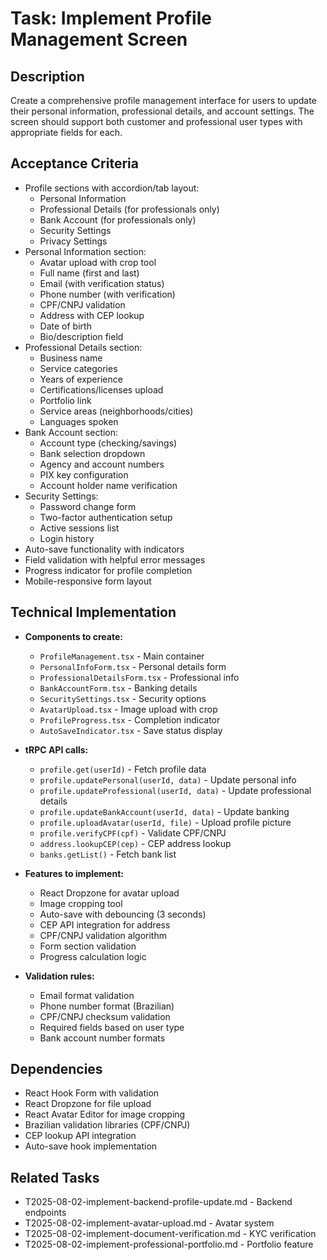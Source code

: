 # Task: Implement Profile Management Screen

## Description
Create a comprehensive profile management interface for users to update their personal information, professional details, and account settings. The screen should support both customer and professional user types with appropriate fields for each.

## Acceptance Criteria
* Profile sections with accordion/tab layout:
  - Personal Information
  - Professional Details (for professionals only)
  - Bank Account (for professionals only)
  - Security Settings
  - Privacy Settings
* Personal Information section:
  - Avatar upload with crop tool
  - Full name (first and last)
  - Email (with verification status)
  - Phone number (with verification)
  - CPF/CNPJ validation
  - Address with CEP lookup
  - Date of birth
  - Bio/description field
* Professional Details section:
  - Business name
  - Service categories
  - Years of experience
  - Certifications/licenses upload
  - Portfolio link
  - Service areas (neighborhoods/cities)
  - Languages spoken
* Bank Account section:
  - Account type (checking/savings)
  - Bank selection dropdown
  - Agency and account numbers
  - PIX key configuration
  - Account holder name verification
* Security Settings:
  - Password change form
  - Two-factor authentication setup
  - Active sessions list
  - Login history
* Auto-save functionality with indicators
* Field validation with helpful error messages
* Progress indicator for profile completion
* Mobile-responsive form layout

## Technical Implementation
* **Components to create:**
  - `ProfileManagement.tsx` - Main container
  - `PersonalInfoForm.tsx` - Personal details form
  - `ProfessionalDetailsForm.tsx` - Professional info
  - `BankAccountForm.tsx` - Banking details
  - `SecuritySettings.tsx` - Security options
  - `AvatarUpload.tsx` - Image upload with crop
  - `ProfileProgress.tsx` - Completion indicator
  - `AutoSaveIndicator.tsx` - Save status display

* **tRPC API calls:**
  - `profile.get(userId)` - Fetch profile data
  - `profile.updatePersonal(userId, data)` - Update personal info
  - `profile.updateProfessional(userId, data)` - Update professional details
  - `profile.updateBankAccount(userId, data)` - Update banking
  - `profile.uploadAvatar(userId, file)` - Upload profile picture
  - `profile.verifyCPF(cpf)` - Validate CPF/CNPJ
  - `address.lookupCEP(cep)` - CEP address lookup
  - `banks.getList()` - Fetch bank list

* **Features to implement:**
  - React Dropzone for avatar upload
  - Image cropping tool
  - Auto-save with debouncing (3 seconds)
  - CEP API integration for address
  - CPF/CNPJ validation algorithm
  - Form section validation
  - Progress calculation logic

* **Validation rules:**
  - Email format validation
  - Phone number format (Brazilian)
  - CPF/CNPJ checksum validation
  - Required fields based on user type
  - Bank account number formats

## Dependencies
* React Hook Form with validation
* React Dropzone for file upload
* React Avatar Editor for image cropping
* Brazilian validation libraries (CPF/CNPJ)
* CEP lookup API integration
* Auto-save hook implementation

## Related Tasks
* T2025-08-02-implement-backend-profile-update.md - Backend endpoints
* T2025-08-02-implement-avatar-upload.md - Avatar system
* T2025-08-02-implement-document-verification.md - KYC verification
* T2025-08-02-implement-professional-portfolio.md - Portfolio feature